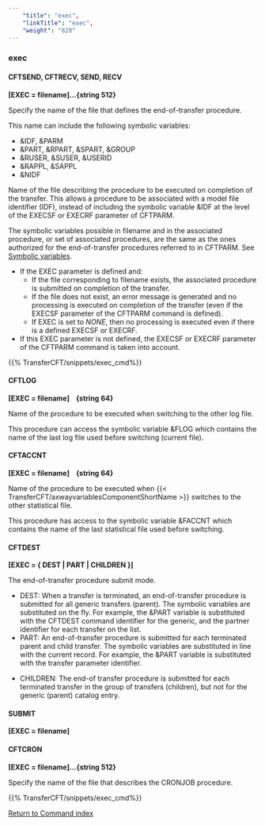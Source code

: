 ```yaml
---
    "title": "exec",
    "linkTitle": "exec",
    "weight": "820"
---
```

<span id="exec"></span>

### exec

<span id="exec_CFTSEND"></span><span id="exec Static CFTRECV"></span>

#### CFTSEND, CFTRECV, SEND, RECV

****[EXEC = filename]...{string 512}****

Specify the name of the file that defines the end-of-transfer procedure.

This name can include the following symbolic variables:

- &IDF, &PARM
- &PART, &RPART,
    &SPART, &GROUP
- &RUSER, &SUSER,
    &USERID
- &RAPPL, &SAPPL
- &NIDF

Name of the file describing the procedure to be executed on completion
of the transfer. This allows a procedure to be associated with a model file identifier
(IDF), instead of including the symbolic variable &IDF at the level
of the EXECSF or EXECRF parameter of CFTPARM.

The symbolic variables possible in filename
and in the associated procedure, or set of associated procedures, are
the same as the ones authorized for the end-of-transfer procedures referred
to in CFTPARM. See [Symbolic variables](../../symbolic_variables).

- If the EXEC parameter is defined and:
    -   If the file corresponding
        to filename exists, the associated procedure is submitted on completion
        of the transfer.
    -   If the file does
        not exist, an error message is generated and no processing is executed on completion of the transfer (even
        if the EXECSF parameter of the CFTPARM command is defined).
    -   If EXEC is set to _NONE_, then no processing is executed even if there is a defined EXECSF or EXECRF.
- If this EXEC parameter is not defined, the EXECSF or EXECRF parameter
    of the CFTPARM command is taken into account.

{{% TransferCFT/snippets/exec_cmd%}}
<span id="exec_CFTLOG"></span>

#### CFTLOG

****[EXEC = filename]
   {string
64}****

Name
of the procedure to be executed when switching to the other log file.

This procedure can access the symbolic variable &FLOG which contains
the name of the last log file used before switching (current file).

<span id="exec_CFTACCNT"></span>

#### CFTACCNT

****[EXEC = filename]    {string 64}****

Name of the procedure to be executed when {{< TransferCFT/axwayvariablesComponentShortName  >}} switches to the
other statistical file.

This procedure has access to the symbolic variable &FACCNT which
contains the name of the last statistical file used before switching.

<span id="exec_CFTDEST"></span>

#### CFTDEST

**[EXEC = { <span class="underline">DEST</span> &#124; PART &#124; CHILDREN }]**

The end-of-transfer procedure submit
mode.

- DEST: When a transfer is terminated, an end-of-transfer procedure is submitted for all generic transfers (parent). The symbolic variables are substituted on the fly. For example, the &PART variable is substituted with the CFTDEST command identifier for the generic, and the partner identifier for each transfer on the list.
- PART: An end-of-transfer procedure is submitted for each
    terminated parent and child transfer. The symbolic variables are substituted in line with
    the current record. For example, the &PART variable is substituted
    with the transfer parameter identifier.

<!-- -->

- CHILDREN: The end-of transfer procedure is submitted for each terminated transfer in the group of transfers (children), but not for the generic (parent) catalog entry.

#### SUBMIT

**[EXEC = filename]**

#### CFTCRON

****[EXEC = filename]...{string 512}****

Specify the name of the file that describes the CRONJOB procedure.

{{% TransferCFT/snippets/exec_cmd%}}

[Return to Command index](../../)
